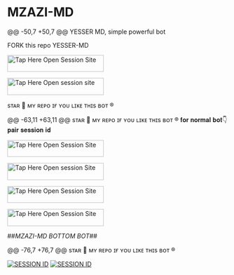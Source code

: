 # MZAZI-MD
@@ -50,7 +50,7 @@ YESSER MD</b>, simple powerful bot </p>
FORK this repo YESSER-MD


<a href="https://github.com/yassin994/YESSER-MD/fork"><img title="Tap Here Open Session Site" src="https://img.shields.io/badge/𝔽𝕆ℝ𝕂 𝕋ℍ𝕀𝕊 ℝ𝔼ℙ𝕆-h?color=black&style=for-the-badge&logo=msi" width="220" height="38.45"/></a></p>
<a href="https://github.com/yassin994/YESSER-MD/fork"><img title="Tap Here Open session site" src="https://img.shields.io/badge/𝔽𝕆ℝ𝕂 𝕋ℍ𝕀𝕊 ℝ𝔼ℙ𝕆-h?color=black&style=for-the-badge&logo=msi" width="220" height="38.45"/></a></p>

sᴛᴀʀ 🌟 ᴍʏ ʀᴇᴘᴏ ɪғ ʏᴏᴜ ʟɪᴋᴇ ᴛʜɪs ʙᴏᴛ ®️

@@ -63,11 +63,11 @@ sᴛᴀʀ 🌟 ᴍʏ ʀᴇᴘᴏ ɪғ ʏᴏᴜ ʟɪᴋᴇ ᴛʜɪs ʙᴏᴛ ®
𝐟𝐨𝐫 𝐧𝐨𝐫𝐦𝐚𝐥 𝐛𝐨𝐭👇 𝐩𝐚𝐢𝐫 𝐬𝐞𝐬𝐬𝐢𝐨𝐧 𝐢𝐝


<a href="https://MZAZI-MD.onrender.com"><img title="Tap Here Open Session Site" src="/https://i.imgur.com/OMJDQP3.jpeg/ℚℝ ℂ𝕆𝔻𝔼-h?color=red&style=for-the-badge&logo=msi" width="220" height="38.45"/></a></p>
<a href="https://MZAZI-MD.onrender.com"><img title="Tap Here Open session Site" src="https://i.imgur.com/OMJDQP3.jpeg/ℚℝ ℂ𝕆𝔻𝔼-h?color=red&style=for-the-badge&logo=msi" width="220" height="38.45"/></a></p>



<a href="https://MZAZI-MD.onrender.com"><img title="Tap Here Open Session Site" src="https://i.imgur.com/OMJDQP3.jpeg/𝕊𝕀𝕋𝔼 𝔽𝕆ℝ ℙ𝔸𝕀ℝ-h?color=red&style=for-the-badge&logo=msi" width="220" height="38.45"/></a></p>
<a href="https://MZAZI-MD.onrender.com"><img title="Tap Here Open Session Site" src="https://img.shields.io/badge/normal bot pair-h?color=red&style=for-the-badge&logo=msi" width="220" height="38.45"/></a></p>

##*MZAZI-MD BOTTOM BOT*##

@@ -76,7 +76,7 @@ sᴛᴀʀ 🌟 ᴍʏ ʀᴇᴘᴏ ɪғ ʏᴏᴜ ʟɪᴋᴇ ᴛʜɪs ʙᴏᴛ ®



<a href='https://MZAZI-md-099be347ecc5.herokuapp.com/' target="_blank"><img alt='SESSION ID' src='https://img.shields.io/badge/Session_id-900000?style=for-the-badge&logo=scan&logoColor=white&labelColor=black&color=blue'/></a>
<a href='https://MZAZI-md-099be347ecc5.herokuapp.com/' target="_blank"><img alt='SESSION ID' src='https://img.shields.io/badge/Sbottom pair-900000?style=for-the-badge&logo=scan&logoColor=white&labelColor=black&color=blue'/></a>

